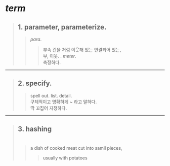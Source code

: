 # **_term_**
> ## 1. parameter,  parameterize. 
>> _para_. 
>>> 부속 건물 처럼 이웃해 있는 연결되어 있는,     
>>> 부, 이웃. 
>. 
>> _meter_.  
>>> 측정하다.  
---
> ## 2. specify. 
>> spell out. 
>> list. 
>> detail.  
> 구체적이고 명확하게 ~ 라고 말하다.  
> 딱 꼬집어 지정하다.  
---
> ## 3. __hashing__
>> #   
>> a dish of cooked meat cut into samll pieces,  
>>> usually with potatoes

